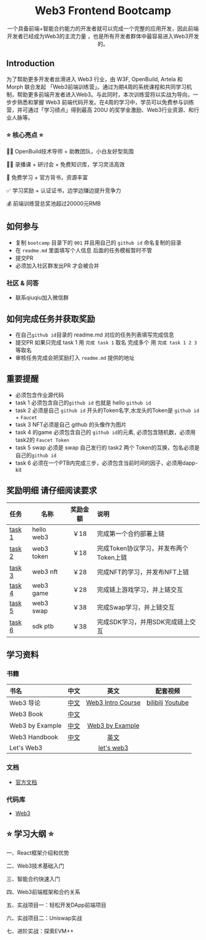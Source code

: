<div align="center">
    <h1>Web3 Frontend Bootcamp</h1>
    <p>一个具备前端+智能合约能力的开发者就可以完成一个完整的应用开发，因此前端开发者已经成为Web3的主流力量 ，也是所有开发者群体中最容易进入Web3开发的。</p>
</div>

## Introduction

为了帮助更多开发者丝滑进入 Web3 行业，由 W3F, OpenBuild, Artela 和 Morph 联合发起 「Web3前端训练营」。通过为期4周的系统课程和共同学习机制，帮助更多前端开发者进入Web3。与此同时，本次训练营将以实战为导向，一步步熟悉和掌握 Web3 前端代码开发。在4周的学习中，学员可以免费参与训练营，并可通过「学习绩点」得到最高 200U 的奖学金激励、Web3行业资源、和行业人脉等。

### ⭐ 核心亮点 ⭐

🧙‍♂️ OpenBuild技术导师 + 助教团队，小白友好型氛围

👩‍🏫 录播课 + 研讨会 + 免费知识库，学习灵活高效

🙌 免费学习 + 官方背书，资源丰富

✅ 学习奖励 + 认证证书，边学边赚边提升竞争力

💰 前端训练营总奖池超过20000元RMB

## 如何参与

- 复制 `bootcamp` 目录下的 `001` 并且用自己的 `github id` 命名复制的目录
- 在 `readme.md` 里面填写个人信息 后面的任务模板暂时不管
- 提交PR
- 必须加入社区群发出PR 才会被合并

### 社区 & 问答

- 联系qiuqiu加入微信群

## 如何完成任务并获取奖励

- 在自己`github id`目录的 readme.md 对应的任务列表填写完成信息
- 提交PR 如果只完成 task 1 用 `完成 task 1` 取名 完成多个 用 `完成 task 1 2 3` 等取名
- 审核任务完成会把奖励打入 `readme.md` 提供的地址

## 重要提醒

- 必须包含作业源代码
- task 1 必须包含自己的`github id` 也就是 hello `github id`
- task 2 必须是自己 `github id` 开头的Token名字,水龙头的Token是 `github id` + `Faucet`
- task 3 NFT必须是自己 github 的头像作为图片
- task 4 的game 必须包含自己的 `github id`的元素, 必须包含随机数，必须用task2的 `Faucet Token`
- task 5 swap 必须是 swap 自己发行的 task2 两个 Token的互换，包名必须是自己的`github id`
- task 6 必须在一个PTB内完成三步，必须包含当前时间的因子，必须用dapp-kit

## 奖励明细 请仔细阅读要求

| 任务                                         | 名称         | 奖励金额      | 说明                     |
|:-------------------------------------------|------------|:----------:|:-----------------------|
| [task 1](task/01.hello_web3.md)            | hello web3 |    ￥18     | 完成第一个合约部署上链            |
| [task 2](task/02.web3_token.md)            | web3 token |    ￥18     | 完成Token协议学习，并发布两个Token上链 |
| [task 3](task/03.web3_nft.md)              | web3 nft   |    ￥28     | 完成NFT的学习，并发布NFT上链      |
| [task 4](task/04.web3_game.md)             | web3 game  |    ￥28     | 完成链上游戏学习，并上链交互         |
| [task 5](task/05.web3_swap.md)             | web3 swap  |    ￥38     | 完成Swap学习，并上链交互         |
| [task 6](task/06.SDK_PTB_NAVI.md)          | sdk ptb    |    ￥38     | 完成SDK学习，并用SDK完成链上交互    |

## 学习资料

### 书籍

| 书名                  | 中文                                   |                          英文                          |                           配套视频                            |
|:--------------------|--------------------------------------|:----------------------------------------------------:|:---------------------------------------------------------:|
| Web3 导论             | [中文](https://intro-zh.web3-book.com/) | [Web3 Intro Course](https://intro.web3-book.com/) |     [bilibili](https://www.bilibili.com/video/BV1RY411v7YU)  [Youtube](https://www.youtube.com/watch?v=lZHjmo2ngu0)                          |
| Web3 Book            | [中文](https://web3-book.com)           |                                                      |  |
| Web3 by Example | [中文](https://examples.web3-book.com/) |   [Web3 by Example](https://examples.web3.io/)    |                                                       |
| Web3 Handbook           |    [中文](https://web3-handbook.com/cn/)      |           [英文](https://web3-handbook.com/)            |                                                   |
| Let's Web3      |                            |                    [let's web3](https://letsweb3.com/)                    |                                                     |

### 文档

- [官方文档](https://docs.web3.io/)

### 代码库

- [Web3](https://github.com/Web3Foundation/web3)




## ⭐ 学习大纲 ⭐

一、React框架介绍和优势

二、Web3技术基础入门

三、智能合约快速入门

四、Web3前端框架和合约关系

五、实战项目一：轻松开发DApp前端项目

六、实战项目二：Uniswap实战

七、进阶实战：探索EVM++
